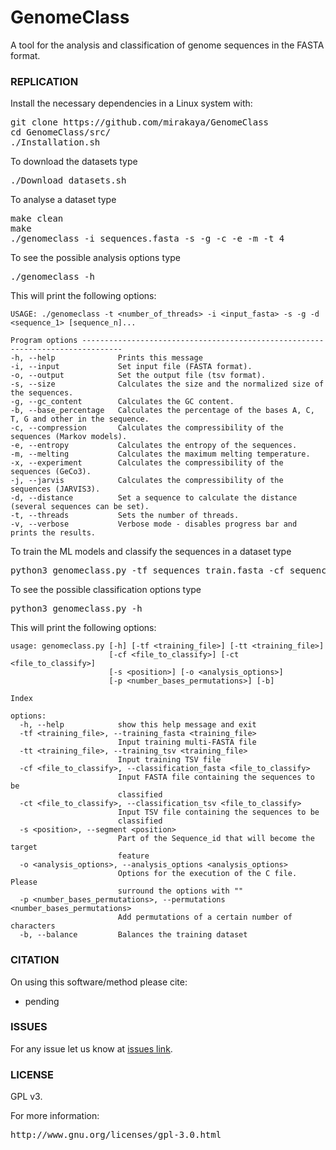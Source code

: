 # GenomeClass
A tool for the analysis and classification of genome sequences in the FASTA format.

### REPLICATION ###

Install the necessary dependencies in a Linux system with:
<pre>
git clone https://github.com/mirakaya/GenomeClass
cd GenomeClass/src/
./Installation.sh
</pre>

To download the datasets type
<pre>
./Download_datasets.sh
</pre>

To analyse a dataset type
<pre>
make clean
make
./genomeclass -i sequences.fasta -s -g -c -e -m -t 4
</pre>

To see the possible analysis options type
<pre>
./genomeclass -h
</pre>

This will print the following options:

```
USAGE: ./genomeclass -t <number_of_threads> -i <input_fasta> -s -g -d <sequence_1> [sequence_n]...

Program options -------------------------------------------------------------------------------
-h, --help              Prints this message
-i, --input             Set input file (FASTA format).
-o, --output            Set the output file (tsv format).
-s, --size              Calculates the size and the normalized size of the sequences.
-g, --gc_content        Calculates the GC content.
-b, --base_percentage   Calculates the percentage of the bases A, C, T, G and other in the sequence.
-c, --compression       Calculates the compressibility of the sequences (Markov models).
-e, --entropy           Calculates the entropy of the sequences.
-m, --melting           Calculates the maximum melting temperature.
-x, --experiment        Calculates the compressibility of the sequences (GeCo3).
-j, --jarvis            Calculates the compressibility of the sequences (JARVIS3).
-d, --distance          Set a sequence to calculate the distance (several sequences can be set).
-t, --threads           Sets the number of threads.
-v, --verbose           Verbose mode - disables progress bar and prints the results.
```

To train the ML models and classify the sequences in a dataset type
<pre>
python3 genomeclass.py -tf sequences_train.fasta -cf sequences_to_classify.fasta
</pre>

To see the possible classification options type
<pre>
python3 genomeclass.py -h
</pre>

This will print the following options:
```
usage: genomeclass.py [-h] [-tf <training_file>] [-tt <training_file>]
                      [-cf <file_to_classify>] [-ct <file_to_classify>]
                      [-s <position>] [-o <analysis_options>]
                      [-p <number_bases_permutations>] [-b]

Index

options:
  -h, --help            show this help message and exit
  -tf <training_file>, --training_fasta <training_file>
                        Input training multi-FASTA file
  -tt <training_file>, --training_tsv <training_file>
                        Input training TSV file
  -cf <file_to_classify>, --classification_fasta <file_to_classify>
                        Input FASTA file containing the sequences to be
                        classified
  -ct <file_to_classify>, --classification_tsv <file_to_classify>
                        Input TSV file containing the sequences to be
                        classified
  -s <position>, --segment <position>
                        Part of the Sequence_id that will become the target
                        feature
  -o <analysis_options>, --analysis_options <analysis_options>
                        Options for the execution of the C file. Please
                        surround the options with ""
  -p <number_bases_permutations>, --permutations <number_bases_permutations>
                        Add permutations of a certain number of characters
  -b, --balance         Balances the training dataset

```


### CITATION ###

On using this software/method please cite:

* pending

### ISSUES ###

For any issue let us know at [issues link](https://github.com/mirakaya/GenomeClass/issues).

### LICENSE ###

GPL v3.

For more information:
<pre>http://www.gnu.org/licenses/gpl-3.0.html</pre>

